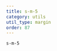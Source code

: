 ```yaml
---
title: s-m-5
category: utils
util_type: margin
order: 87
---
```

<div class="s-m-5">
  <code>s-m-5</code>
</div>